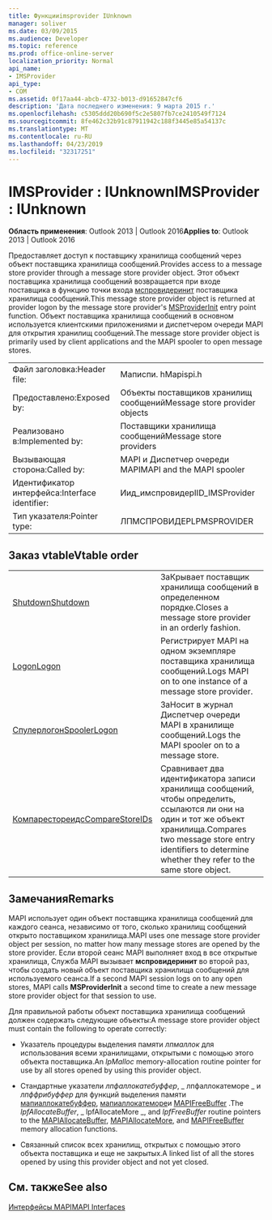 ```yaml
---
title: Функцииimsprovider IUnknown
manager: soliver
ms.date: 03/09/2015
ms.audience: Developer
ms.topic: reference
ms.prod: office-online-server
localization_priority: Normal
api_name:
- IMSProvider
api_type:
- COM
ms.assetid: 0f17aa44-abcb-4732-b013-d91652847cf6
description: 'Дата последнего изменения: 9 марта 2015 г.'
ms.openlocfilehash: c5305ddd20b690f5c2e5807fb7ce2410549f7124
ms.sourcegitcommit: 8fe462c32b91c87911942c188f3445e85a54137c
ms.translationtype: MT
ms.contentlocale: ru-RU
ms.lasthandoff: 04/23/2019
ms.locfileid: "32317251"
---
```

# <a name="imsprovider--iunknown"></a><span data-ttu-id="2ca4b-103">IMSProvider : IUnknown</span><span class="sxs-lookup"><span data-stu-id="2ca4b-103">IMSProvider : IUnknown</span></span>

  
  
<span data-ttu-id="2ca4b-104">**Область применения**: Outlook 2013 | Outlook 2016</span><span class="sxs-lookup"><span data-stu-id="2ca4b-104">**Applies to**: Outlook 2013 | Outlook 2016</span></span> 
  
<span data-ttu-id="2ca4b-105">Предоставляет доступ к поставщику хранилища сообщений через объект поставщика хранилища сообщений.</span><span class="sxs-lookup"><span data-stu-id="2ca4b-105">Provides access to a message store provider through a message store provider object.</span></span> <span data-ttu-id="2ca4b-106">Этот объект поставщика хранилища сообщений возвращается при входе поставщика в функцию точки входа [мспровидеринит](msproviderinit.md) поставщика хранилища сообщений.</span><span class="sxs-lookup"><span data-stu-id="2ca4b-106">This message store provider object is returned at provider logon by the message store provider's [MSProviderInit](msproviderinit.md) entry point function.</span></span> <span data-ttu-id="2ca4b-107">Объект поставщика хранилища сообщений в основном используется клиентскими приложениями и диспетчером очереди MAPI для открытия хранилищ сообщений.</span><span class="sxs-lookup"><span data-stu-id="2ca4b-107">The message store provider object is primarily used by client applications and the MAPI spooler to open message stores.</span></span> 
  
|||
|:-----|:-----|
|<span data-ttu-id="2ca4b-108">Файл заголовка:</span><span class="sxs-lookup"><span data-stu-id="2ca4b-108">Header file:</span></span>  <br/> |<span data-ttu-id="2ca4b-109">Маписпи. h</span><span class="sxs-lookup"><span data-stu-id="2ca4b-109">Mapispi.h</span></span>  <br/> |
|<span data-ttu-id="2ca4b-110">Предоставлено:</span><span class="sxs-lookup"><span data-stu-id="2ca4b-110">Exposed by:</span></span>  <br/> |<span data-ttu-id="2ca4b-111">Объекты поставщиков хранилищ сообщений</span><span class="sxs-lookup"><span data-stu-id="2ca4b-111">Message store provider objects</span></span>  <br/> |
|<span data-ttu-id="2ca4b-112">Реализовано в:</span><span class="sxs-lookup"><span data-stu-id="2ca4b-112">Implemented by:</span></span>  <br/> |<span data-ttu-id="2ca4b-113">Поставщики хранилища сообщений</span><span class="sxs-lookup"><span data-stu-id="2ca4b-113">Message store providers</span></span>  <br/> |
|<span data-ttu-id="2ca4b-114">Вызывающая сторона:</span><span class="sxs-lookup"><span data-stu-id="2ca4b-114">Called by:</span></span>  <br/> |<span data-ttu-id="2ca4b-115">MAPI и Диспетчер очереди MAPI</span><span class="sxs-lookup"><span data-stu-id="2ca4b-115">MAPI and the MAPI spooler</span></span>  <br/> |
|<span data-ttu-id="2ca4b-116">Идентификатор интерфейса:</span><span class="sxs-lookup"><span data-stu-id="2ca4b-116">Interface identifier:</span></span>  <br/> |<span data-ttu-id="2ca4b-117">Иид_имспровидер</span><span class="sxs-lookup"><span data-stu-id="2ca4b-117">IID_IMSProvider</span></span>  <br/> |
|<span data-ttu-id="2ca4b-118">Тип указателя:</span><span class="sxs-lookup"><span data-stu-id="2ca4b-118">Pointer type:</span></span>  <br/> |<span data-ttu-id="2ca4b-119">ЛПМСПРОВИДЕР</span><span class="sxs-lookup"><span data-stu-id="2ca4b-119">LPMSPROVIDER</span></span>  <br/> |
   
## <a name="vtable-order"></a><span data-ttu-id="2ca4b-120">Заказ vtable</span><span class="sxs-lookup"><span data-stu-id="2ca4b-120">Vtable order</span></span>

|||
|:-----|:-----|
|[<span data-ttu-id="2ca4b-121">Shutdown</span><span class="sxs-lookup"><span data-stu-id="2ca4b-121">Shutdown</span></span>](imsprovider-shutdown.md) <br/> |<span data-ttu-id="2ca4b-122">ЗаКрывает поставщик хранилища сообщений в определенном порядке.</span><span class="sxs-lookup"><span data-stu-id="2ca4b-122">Closes a message store provider in an orderly fashion.</span></span>  <br/> |
|[<span data-ttu-id="2ca4b-123">Logon</span><span class="sxs-lookup"><span data-stu-id="2ca4b-123">Logon</span></span>](imsprovider-logon.md) <br/> |<span data-ttu-id="2ca4b-124">Регистрирует MAPI на одном экземпляре поставщика хранилища сообщений.</span><span class="sxs-lookup"><span data-stu-id="2ca4b-124">Logs MAPI on to one instance of a message store provider.</span></span>  <br/> |
|[<span data-ttu-id="2ca4b-125">Спулерлогон</span><span class="sxs-lookup"><span data-stu-id="2ca4b-125">SpoolerLogon</span></span>](imsprovider-spoolerlogon.md) <br/> |<span data-ttu-id="2ca4b-126">ЗаНосит в журнал Диспетчер очереди MAPI в хранилище сообщений.</span><span class="sxs-lookup"><span data-stu-id="2ca4b-126">Logs the MAPI spooler on to a message store.</span></span>  <br/> |
|[<span data-ttu-id="2ca4b-127">Компарестореидс</span><span class="sxs-lookup"><span data-stu-id="2ca4b-127">CompareStoreIDs</span></span>](imsprovider-comparestoreids.md) <br/> |<span data-ttu-id="2ca4b-128">Сравнивает два идентификатора записи хранилища сообщений, чтобы определить, ссылаются ли они на один и тот же объект хранилища.</span><span class="sxs-lookup"><span data-stu-id="2ca4b-128">Compares two message store entry identifiers to determine whether they refer to the same store object.</span></span>  <br/> |
   
## <a name="remarks"></a><span data-ttu-id="2ca4b-129">Замечания</span><span class="sxs-lookup"><span data-stu-id="2ca4b-129">Remarks</span></span>

<span data-ttu-id="2ca4b-130">MAPI использует один объект поставщика хранилища сообщений для каждого сеанса, независимо от того, сколько хранилищ сообщений открыто поставщиком хранилища.</span><span class="sxs-lookup"><span data-stu-id="2ca4b-130">MAPI uses one message store provider object per session, no matter how many message stores are opened by the store provider.</span></span> <span data-ttu-id="2ca4b-131">Если второй сеанс MAPI выполняет вход в все открытые хранилища, Служба MAPI вызывает **мспровидеринит** во второй раз, чтобы создать новый объект поставщика хранилища сообщений для используемого сеанса.</span><span class="sxs-lookup"><span data-stu-id="2ca4b-131">If a second MAPI session logs on to any open stores, MAPI calls **MSProviderInit** a second time to create a new message store provider object for that session to use.</span></span> 
  
<span data-ttu-id="2ca4b-132">Для правильной работы объект поставщика хранилища сообщений должен содержать следующие объекты:</span><span class="sxs-lookup"><span data-stu-id="2ca4b-132">A message store provider object must contain the following to operate correctly:</span></span>
  
- <span data-ttu-id="2ca4b-133">Указатель процедуры выделения памяти _лпмаллок_ для использования всеми хранилищами, открытыми с помощью этого объекта поставщика.</span><span class="sxs-lookup"><span data-stu-id="2ca4b-133">An  _lpMalloc_ memory-allocation routine pointer for use by all stores opened by using this provider object.</span></span> 
    
- <span data-ttu-id="2ca4b-134">Стандартные указатели _лпфаллокатебуффер_, _ лпфаллокатеморе _ и _лпффрибуффер_ для функций выделения памяти [мапиаллокатебуффер](mapiallocatebuffer.md), [мапиаллокатеморе](mapiallocatemore.md)и [MAPIFreeBuffer](mapifreebuffer.md) .</span><span class="sxs-lookup"><span data-stu-id="2ca4b-134">The  _lpfAllocateBuffer_,  _ lpfAllocateMore _, and  _lpfFreeBuffer_ routine pointers to the [MAPIAllocateBuffer](mapiallocatebuffer.md), [MAPIAllocateMore](mapiallocatemore.md), and [MAPIFreeBuffer](mapifreebuffer.md) memory allocation functions.</span></span> 
    
- <span data-ttu-id="2ca4b-135">Связанный список всех хранилищ, открытых с помощью этого объекта поставщика и еще не закрытых.</span><span class="sxs-lookup"><span data-stu-id="2ca4b-135">A linked list of all the stores opened by using this provider object and not yet closed.</span></span>
    
## <a name="see-also"></a><span data-ttu-id="2ca4b-136">См. также</span><span class="sxs-lookup"><span data-stu-id="2ca4b-136">See also</span></span>



[<span data-ttu-id="2ca4b-137">Интерфейсы MAPI</span><span class="sxs-lookup"><span data-stu-id="2ca4b-137">MAPI Interfaces</span></span>](mapi-interfaces.md)

